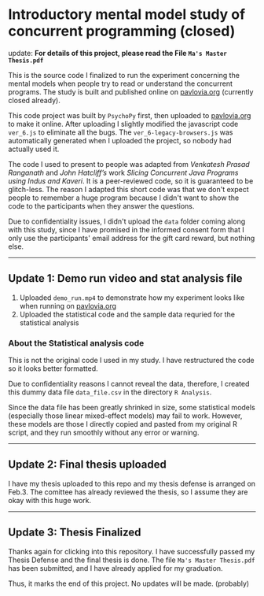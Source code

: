 # Introductory mental model study of concurrent programming (closed)

update: **For details of this project, please read the File `Ma's Master Thesis.pdf`**

This is the source code I finalized to run the experiment concerning the mental models when people try to read or understand the concurrent programs. The study is built and published online on [pavlovia.org](http://pavlovia.org) (currently closed already).

This code project was built by `PsychoPy` first, then uploaded to [pavlovia.org](http://pavlovia.org) to make it online. After uploading I slightly modified the javascript code `ver_6.js` to eliminate all the bugs. The `ver_6-legacy-browsers.js` was automatically generated when I uploaded the project, so nobody had actually used it.

The code I used to present to people was adapted from *Venkatesh Prasad Ranganath* and *John Hatcliff’s* work *Slicing Concurrent Java Programs using Indus and Kaveri*. It is a peer-reviewed code, so it is guaranteed to be glitch-less. The reason I adapted this short code was that we don't expect people to remember a huge program because I didn't want to show the code to the participants when they answer the questions.

Due to confidentiality issues, I didn't upload the `data` folder coming along with this study, since I have promised in the informed consent form that I only use the participants' email address for the gift card reward, but nothing else.

----------------------------------------------------------------------------------------------------------------

## Update 1: Demo run video and stat analysis file

1. Uploaded `demo_run.mp4` to demonstrate how my experiment looks like when running on [pavlovia.org](http://pavlovia.org)
2. Uploaded the statistical code and the sample data requried for the statistical analysis

### About the Statistical analysis code

This is not the original code I used in my study. I have restructured the code so it looks better formatted.

Due to confidentiality reasons I cannot reveal the data, therefore, I created this dummy data file `data_file.csv` in the directory `R Analysis`.

Since the data file has been greatly shrinked in size, some statistical models (especially those linear mixed-effect models) may fail to work. However, these models are those I directly copied and pasted from my original R script, and they run smoothly without any error or warning.

----------------------------------------------------------------------------------------------------------------

## Update 2: Final thesis uploaded

I have my thesis uploaded to this repo and my thesis defense is arranged on Feb.3. The comittee has already reviewed the thesis, so I assume they are okay with this huge work.

----------------------------------------------------------------------------------------------------------------

## Update 3: Thesis Finalized

Thanks again for clicking into this repository. I have successfully passed my Thesis Defense and the final thesis is done. The file `Ma's Master Thesis.pdf` has been submitted, and I have already applied for my graduation.

Thus, it marks the end of this project. No updates will be made. (probably)